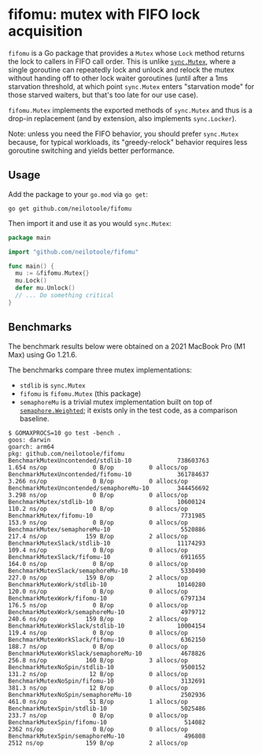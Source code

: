 # fifomu: mutex with FIFO lock acquisition

`fifomu` is a Go package that provides a `Mutex` whose `Lock` method returns
the lock to callers in FIFO call order. This is unlike [`sync.Mutex`](https://pkg.go.dev/sync#Mutex),
where a single goroutine can repeatedly lock and unlock and relock the mutex
without handing off to other lock waiter goroutines (until after a 1ms
starvation threshold, at which point `sync.Mutex` enters "starvation mode"
for those starved waiters, but that's too late for our use case).

`fifomu.Mutex` implements the exported methods of `sync.Mutex` and thus is
a drop-in replacement (and by extension, also implements `sync.Locker`).

Note: unless you need the FIFO behavior, you should prefer `sync.Mutex`
because, for typical workloads, its "greedy-relock" behavior requires
less goroutine switching and yields better performance.


## Usage

Add the package to your `go.mod` via `go get`:

```shell
go get github.com/neilotoole/fifomu
```

Then import it and use it as you would `sync.Mutex`:

```go
package main

import "github.com/neilotoole/fifomu"

func main() {
  mu := &fifomu.Mutex{}
  mu.Lock()
  defer mu.Unlock()
  // ... Do something critical
}
```

## Benchmarks

The benchmark results below were obtained on a 2021 MacBook Pro (M1 Max)
using Go 1.21.6.

The benchmarks compare three mutex implementations:

- `stdlib` is `sync.Mutex`
- `fifomu` is `fifomu.Mutex` (this package)
- `semaphoreMu` is a trivial mutex implementation built on top of 
 [`semaphore.Weighted`](https://pkg.go.dev/golang.org/x/sync/semaphore); it
 exists only in the test code, as a comparison baseline.

```
$ GOMAXPROCS=10 go test -bench .
goos: darwin
goarch: arm64
pkg: github.com/neilotoole/fifomu
BenchmarkMutexUncontended/stdlib-10             738603763              1.654 ns/op             0 B/op          0 allocs/op
BenchmarkMutexUncontended/fifomu-10             361784637              3.266 ns/op             0 B/op          0 allocs/op
BenchmarkMutexUncontended/semaphoreMu-10        344456692              3.298 ns/op             0 B/op          0 allocs/op
BenchmarkMutex/stdlib-10                        10600124               110.2 ns/op             0 B/op          0 allocs/op
BenchmarkMutex/fifomu-10                         7731985               153.9 ns/op             0 B/op          0 allocs/op
BenchmarkMutex/semaphoreMu-10                    5520886               217.4 ns/op           159 B/op          2 allocs/op
BenchmarkMutexSlack/stdlib-10                   11174293               109.4 ns/op             0 B/op          0 allocs/op
BenchmarkMutexSlack/fifomu-10                    6911655               164.0 ns/op             0 B/op          0 allocs/op
BenchmarkMutexSlack/semaphoreMu-10               5330490               227.0 ns/op           159 B/op          2 allocs/op
BenchmarkMutexWork/stdlib-10                    10140280               120.0 ns/op             0 B/op          0 allocs/op
BenchmarkMutexWork/fifomu-10                     6797134               176.5 ns/op             0 B/op          0 allocs/op
BenchmarkMutexWork/semaphoreMu-10                4979712               240.6 ns/op           159 B/op          2 allocs/op
BenchmarkMutexWorkSlack/stdlib-10               10004154               119.4 ns/op             0 B/op          0 allocs/op
BenchmarkMutexWorkSlack/fifomu-10                6362150               188.7 ns/op             0 B/op          0 allocs/op
BenchmarkMutexWorkSlack/semaphoreMu-10           4678826               256.8 ns/op           160 B/op          3 allocs/op
BenchmarkMutexNoSpin/stdlib-10                   9500152               131.2 ns/op            12 B/op          0 allocs/op
BenchmarkMutexNoSpin/fifomu-10                   3132691               381.3 ns/op            12 B/op          0 allocs/op
BenchmarkMutexNoSpin/semaphoreMu-10              2502936               461.0 ns/op            51 B/op          1 allocs/op
BenchmarkMutexSpin/stdlib-10                     5025486               233.7 ns/op             0 B/op          0 allocs/op
BenchmarkMutexSpin/fifomu-10                      514082               2362 ns/op              0 B/op          0 allocs/op
BenchmarkMutexSpin/semaphoreMu-10                 496808               2512 ns/op            159 B/op          2 allocs/op
```
